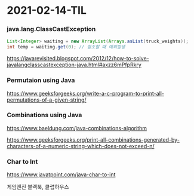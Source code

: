 # 2021-02-14-TIL



### java.lang.ClassCastException

```java
List<Integer> waiting = new ArrayList(Arrays.asList(truck_weights));
int temp = waiting.get(0); // 참조할 때 예외발생
```



https://javarevisited.blogspot.com/2012/12/how-to-solve-javalangclasscastexception-java.html#axzz6mPfpRkry



### Permutaion using Java

https://www.geeksforgeeks.org/write-a-c-program-to-print-all-permutations-of-a-given-string/

### Combinations using Java

https://www.baeldung.com/java-combinations-algorithm

https://www.geeksforgeeks.org/print-all-combinations-generated-by-characters-of-a-numeric-string-which-does-not-exceed-n/

### Char to Int

https://www.javatpoint.com/java-char-to-int

게임엔진 블랙북, 클럽하우스

